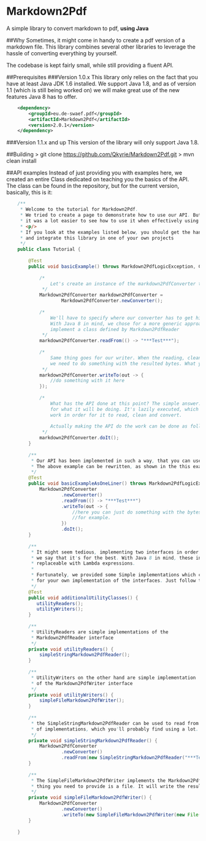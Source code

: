 Markdown2Pdf
============

A simple library to convert markdown to pdf, **using Java**


##Why
Sometimes, it might come in handy to create a pdf version of a markdown file. This library combines several other libraries to leverage the hassle of converting everything by yourself.

The codebase is kept fairly small, while still providing a fluent API. 

##Prerequisites
###Version 1.0.x
This library only relies on the fact that you have at least Java JDK 1.6 installed. We support Java 1.8, and as of version 1.1 (which is still being worked on) we will make great use of the new features Java 8 has to offer.

```xml
	<dependency>
		<groupId>eu.de-swaef.pdf</groupId>
		<artifactId>Markdown2Pdf</artifactId>
		<version>2.0.1</version>
	</dependency>
```

###Version 1.1.x and up
This version of the library will only support Java 1.8.

##Building 
    > git clone https://github.com/Qkyrie/Markdown2Pdf.git
    > mvn clean install

##API examples
Instead of just providing you with examples here, we created an entire Class dedicated on teaching you the basics of the API. The class can be found in the repository, but for the current version, basically, this is it:

```java
	/**
	 * Welcome to the tutorial for Markdown2Pdf.
	 * We tried to create a page to demonstrate how to use our API. But in the end, we found that
	 * it was a lot easier to see how to use it when effectively using our code in a working example.
	 * <p/>
	 * If you look at the examples listed below, you should get the hang of how you'll be able to use
	 * and integrate this library in one of your own projects
	 */
	public class Tutorial {
	
	    @Test
	    public void basicExample() throws Markdown2PdfLogicException, ConversionException {
	
	        /*
	            Let's create an instance of the markdown2PdfConverter to work with
	         */
	        Markdown2PdfConverter markdown2PdfConverter =
	                Markdown2PdfConverter.newConverter();
	
	        /*
	            We'll have to specify where our converter has to get his markdown data.
	            With Java 8 in mind, we chose for a more generic approach, where we only have to
	            implement a class defined by Markdown2PdfReader
	         */
	        markdown2PdfConverter.readFrom(() -> "***Test***");
	
	        /*
	            Same thing goes for our writer. When the reading, cleaning and converting is done,
	            we need to do something with the resulted bytes. What you do with it is entirely up to you.
	         */
	        markdown2PdfConverter.writeTo(out -> {
	            //do something with it here
	        });
	
	        /*
	            What has the API done at this point? The simple answer: nothing. It only set the states and placeholders
	            for what it will be doing. It's lazily executed, which means that you'll have to explicitly make it do the
	            work in order for it to read, clean and convert.
	
	            Actually making the API do the work can be done as follows:
	         */
	        markdown2PdfConverter.doIt();
	    }
	
	    /**
	     * Our API has been implemented in such a way, that you can use it as a oneliner.
	     * The above example can be rewritten, as shown in the this example
	     */
	    @Test
	    public void basicExampleAsOneLiner() throws Markdown2PdfLogicException, ConversionException {
	        Markdown2PdfConverter
	                .newConverter()
	                .readFrom(() -> "***Test***")
	                .writeTo(out -> {
	                    //here you can just do something with the bytes, like write it to a file
	                    //for example.
	                })
	                .doIt();
	    }
	
	    /**
	     * It might seem tedious, implementing two interfaces in order to make the execution work, but believe us when
	     * we say that it's for the best. With Java 8 in mind, these interfaces will be functional interfaces, and will be
	     * replaceable with Lambda expressions.
	     *
	     * Fortunately, we provided some Simple implementations which can serve as replacement
	     * for your own implementation of the interfaces. Just follow the
	     */
	    @Test
	    public void additionalUtilityClasses() {
	       utilityReaders();
	       utilityWriters();
	    }
	
	    /**
	     * UtilityReaders are simple implementations of the
	     * Markdown2PdfReader interface
	     */
	    private void utilityReaders() {
	        simpleStringMarkdown2PdfReader();
	    }
	
	    /**
	     * UtilityWriters on the other hand are simple implementation
	     * of the Markdown2PdfWriter interface
	     */
	    private void utilityWriters() {
	        simpleFileMarkdown2PdfWriter();
	    }
	
	    /**
	     * the SimpleStringMarkdown2PdfReader can be used to read from a String. It's the most simple
	     * of implementations, which you'll probably find using a lot.
	     */
	    private void simpleStringMarkdown2PdfReader() {
	        Markdown2PdfConverter
	                .newConverter()
	                .readFrom(new SimpleStringMarkdown2PdfReader("***Test***"));
	    }
	
	    /**
	     * The SimpleFileMarkdown2PdfWriter implements the Markdown2PdfWriter in such a way, that the only
	     * thing you need to provide is a file. It will write the resulted bytes to the file.
	     */
	    private void simpleFileMarkdown2PdfWriter() {
	        Markdown2PdfConverter
	                .newConverter()
	                .writeTo(new SimpleFileMarkdown2PdfWriter(new File("pathname_comes_here")));
	    }
	
	}

```


